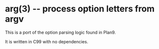 # arg(3) -- process option letters from argv

This is a port of the option parsing logic found in Plan9.

It is written in C99 with no dependencies.
